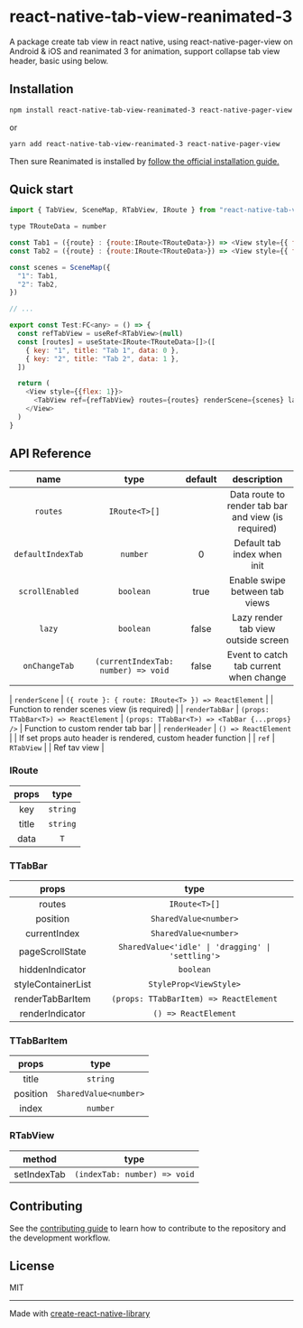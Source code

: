 # react-native-tab-view-reanimated-3

A package create tab view in react native, using react-native-pager-view on Android & iOS and reanimated 3 for animation, support collapse tab view header, basic using below.

## Installation

```sh
npm install react-native-tab-view-reanimated-3 react-native-pager-view
```

or

```sh
yarn add react-native-tab-view-reanimated-3 react-native-pager-view
```

Then sure Reanimated is installed by [follow the official installation guide.](https://docs.swmansion.com/react-native-reanimated/docs/fundamentals/getting-started/)

## Quick start

```js
import { TabView, SceneMap, RTabView, IRoute } from "react-native-tab-view-reanimated-3";

type TRouteData = number

const Tab1 = ({route} : {route:IRoute<TRouteData>}) => <View style={{ flex: 1, backgroundColor: 'gray' }}></View>
const Tab2 = ({route} : {route:IRoute<TRouteData>}) => <View style={{ flex: 1, backgroundColor: 'purple' }}></View>

const scenes = SceneMap({
  "1": Tab1,
  "2": Tab2,
})

// ...

export const Test:FC<any> = () => {
  const refTabView = useRef<RTabView>(null)
  const [routes] = useState<IRoute<TRouteData>[]>([
    { key: "1", title: "Tab 1", data: 0 },
    { key: "2", title: "Tab 2", data: 1 },
  ])

  return (
    <View style={{flex: 1}}>
      <TabView ref={refTabView} routes={routes} renderScene={scenes} lazy />
    </View>
  )
}
```

## API Reference

|       name        |                type                 | default |                     description                     |
| :---------------: | :---------------------------------: | :-----: | :-------------------------------------------------: |
|     `routes`      |            `IRoute<T>[]`            |         | Data route to render tab bar and view (is required) |
| `defaultIndexTab` |              `number`               |    0    |             Default tab index when init             |
|  `scrollEnabled`  |              `boolean`              |  true   |           Enable swipe between tab views            |
|      `lazy`       |              `boolean`              |  false  |         Lazy render tab view outside screen         |
|   `onChangeTab`   | `(currentIndexTab: number) => void` |  false  |       Event to catch tab current when change        |

| `renderScene` | `({ route }: { route: IRoute<T> }) => ReactElement` | | Function to render scenes view (is required) |
| `renderTabBar` | `(props: TTabBar<T>) => ReactElement` | `(props: TTabBar<T>) => <TabBar {...props} />` | Function to custom render tab bar |
| `renderHeader` | `() => ReactElement` | | If set props auto header is rendered, custom header function |
| `ref` | `RTabView` | | Ref tav view |

### IRoute<T>

| props |   type   |
| :---: | :------: |
|  key  | `string` |
| title | `string` |
| data  |   `T`    |

### TTabBar<T>

|       props        |                       type                        |
| :----------------: | :-----------------------------------------------: |
|       routes       |                   `IRoute<T>[]`                   |
|      position      |               `SharedValue<number>`               |
|    currentIndex    |               `SharedValue<number>`               |
|  pageScrollState   | `SharedValue<'idle' \| 'dragging' \| 'settling'>` |
|  hiddenIndicator   |                     `boolean`                     |
| styleContainerList |              `StyleProp<ViewStyle>`               |
|  renderTabBarItem  |      `(props: TTabBarItem) => ReactElement`       |
|  renderIndicator   |               `() => ReactElement`                |

### TTabBarItem<T>

|  props   |         type          |
| :------: | :-------------------: |
|  title   |       `string`        |
| position | `SharedValue<number>` |
|  index   |       `number`        |

### RTabView<T>

|   method    |             type             |
| :---------: | :--------------------------: |
| setIndexTab | `(indexTab: number) => void` |

## Contributing

See the [contributing guide](CONTRIBUTING.md) to learn how to contribute to the repository and the development workflow.

## License

MIT

---

Made with [create-react-native-library](https://github.com/callstack/react-native-builder-bob)
